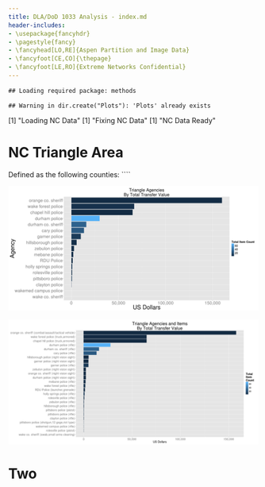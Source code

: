 ```yaml
---
title: DLA/DoD 1033 Analysis - index.md
header-includes:
- \usepackage{fancyhdr}
- \pagestyle{fancy}
- \fancyhead[LO,RE]{Aspen Partition and Image Data}
- \fancyfoot[CE,CO]{\thepage}
- \fancyfoot[LE,RO]{Extreme Networks Confidential}
---
```



```
## Loading required package: methods
```

```
## Warning in dir.create("Plots"): 'Plots' already exists
```

[1] "Loading NC Data"
[1] "Fixing NC Data"
[1] "NC Data Ready"

# NC Triangle Area

Defined as the following counties: ````

![](figure/unnamed-chunk-3-1.png) 

![](figure/unnamed-chunk-4-1.png) 



# Two

